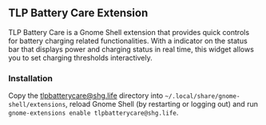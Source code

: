 ## TLP Battery Care Extension
TLP Battery Care is a Gnome Shell extension that provides quick controls for battery charging related functionalities. With a indicator on the status bar that displays power and charging status in real time, this widget allows you to set charging thresholds interactively.

### Installation
Copy the tlpbatterycare@shg.life directory into `~/.local/share/gnome-shell/extensions`, reload Gnome Shell (by restarting or logging out) and run `gnome-extensions enable tlpbatterycare@shg.life`.
